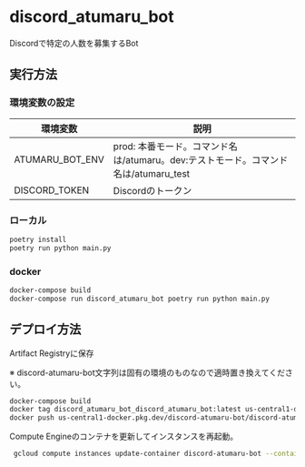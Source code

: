 # discord_atumaru_bot
Discordで特定の人数を募集するBot

## 実行方法

### 環境変数の設定

| 環境変数 | 説明 |
| --- | --- |
| ATUMARU_BOT_ENV | prod: 本番モード。コマンド名は/atumaru。dev:テストモード。コマンド名は/atumaru_test |
| DISCORD_TOKEN | Discordのトークン |

### ローカル

```sh
poetry install
poetry run python main.py
```

### docker

```sh
docker-compose build
docker-compose run discord_atumaru_bot poetry run python main.py
```

## デプロイ方法

Artifact Registryに保存

※ discord-atumaru-bot文字列は固有の環境のものなので適時置き換えてください。

```sh
docker-compose build
docker tag discord_atumaru_bot_discord_atumaru_bot:latest us-central1-docker.pkg.dev/discord-atumaru-bot/discord-atumaru-bot/image:latest
docker push us-central1-docker.pkg.dev/discord-atumaru-bot/discord-atumaru-bot/image:latest
```

Compute Engineのコンテナを更新してインスタンスを再起動。

```sh
 gcloud compute instances update-container discord-atumaru-bot --container-image=us-central1-docker.pkg.dev/discord-atumaru-bot/discord-atumaru-bot/image:latest
 ```
